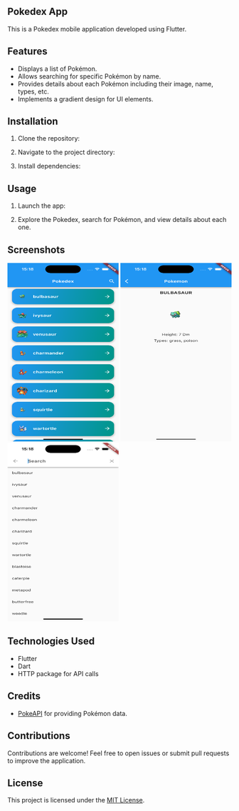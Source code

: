 ## Pokedex App

This is a Pokedex mobile application developed using Flutter.

## Features

- Displays a list of Pokémon.
- Allows searching for specific Pokémon by name.
- Provides details about each Pokémon including their image, name, types, etc.
- Implements a gradient design for UI elements.

## Installation

1. Clone the repository:

2. Navigate to the project directory:

3. Install dependencies:

## Usage

1. Launch the app:

2. Explore the Pokedex, search for Pokémon, and view details about each one.

## Screenshots
<span>
<img src="screenshots/Simulator%20Screenshot%20-%20iPhone%2015%20Pro%20-%202023-11-28%20at%2015.18.16.png" width="250" height="400" alt="Screenshot 1">

<img src="screenshots/Simulator%20Screenshot%20-%20iPhone%2015%20Pro%20-%202023-11-28%20at%2015.18.27.png" width="250" height="400" alt="Screenshot 2">

<img src="screenshots/Simulator%20Screenshot%20-%20iPhone%2015%20Pro%20-%202023-11-28%20at%2015.18.48.png" width="250" height="400" alt="Screenshot 3">
</span>

## Technologies Used

- Flutter
- Dart
- HTTP package for API calls

## Credits

- [PokeAPI](https://pokeapi.co/) for providing Pokémon data.

## Contributions

Contributions are welcome! Feel free to open issues or submit pull requests to improve the application.

## License

This project is licensed under the [MIT License](LICENSE).
